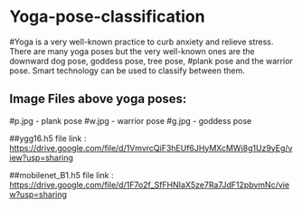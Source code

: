 # Yoga-pose-classification

#Yoga is a very well-known practice to curb anxiety and relieve stress. There are many yoga poses but the very well-known ones are the downward dog pose, goddess pose, tree pose, #plank pose and the warrior pose. Smart technology can be used to classify between them.

## Image Files above yoga poses:

#p.jpg - plank pose
#w.jpg - warrior pose
#g.jpg - goddess pose

##ygg16.h5 file link :  https://drive.google.com/file/d/1VmvrcQiF3hEUf6JHyMXcMWj8g1Uz9yEg/view?usp=sharing

##mobilenet_B1.h5 file link : https://drive.google.com/file/d/1F7o2f_SfFHNIaX5ze7Ra7JdF12pbvmNc/view?usp=sharing
